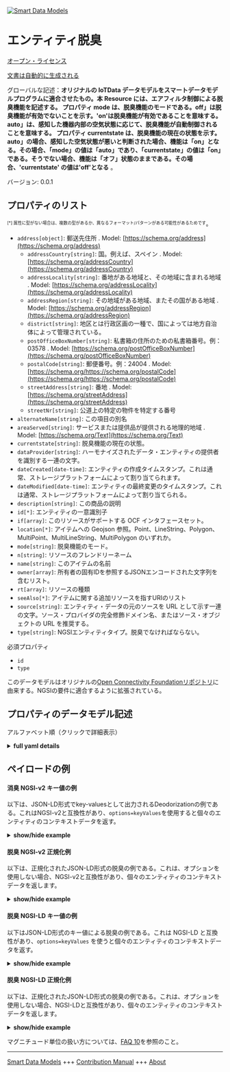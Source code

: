 <!-- 10-Header -->  
[![Smart Data Models](https://smartdatamodels.org/wp-content/uploads/2022/01/SmartDataModels_logo.png "Logo")](https://smartdatamodels.org)  
エンティティ脱臭  
========<!-- /10-Header -->  
<!-- 15-License -->  
[オープン・ライセンス](https://github.com/smart-data-models//dataModel.OCF/blob/master/Deodorization/LICENSE.md)  
[文書は自動的に生成される](https://docs.google.com/presentation/d/e/2PACX-1vTs-Ng5dIAwkg91oTTUdt8ua7woBXhPnwavZ0FxgR8BsAI_Ek3C5q97Nd94HS8KhP-r_quD4H0fgyt3/pub?start=false&loop=false&delayms=3000#slide=id.gb715ace035_0_60)  
<!-- /15-License -->  
<!-- 20-Description -->  
グローバルな記述：**オリジナルの IoTData データモデルをスマートデータモデルプログラムに適合させたもの。本 Resource には、エアフィルタ制御による脱臭機能を記述する。   プロパティ mode は、脱臭機能のモードである。off」は脱臭機能が有効でないことを示す。'on'は脱臭機能が有効であることを意味する。auto」は、感知した機器内部の空気状態に応じて、脱臭機能が自動制御されることを意味する。  プロパティ currentstate は、脱臭機能の現在の状態を示す。auto」の場合、感知した空気状態が悪いと判断された場合、機能は「on」となる。その場合、「mode」の値は「auto」であり、「currentstate」の値は「on」である。そうでない場合、機能は「オフ」状態のままである。その場合、'currentstate' の値は'off'となる** 。  
バージョン: 0.0.1  
<!-- /20-Description -->  
<!-- 30-PropertiesList -->  

## プロパティのリスト  

<sup><sub>[*] 属性に型がない場合は、複数の型があるか、異なるフォーマット/パターンがある可能性があるためです</sub></sup>。  
- `address[object]`: 郵送先住所  . Model: [https://schema.org/address](https://schema.org/address)	- `addressCountry[string]`: 国。例えば、スペイン  . Model: [https://schema.org/addressCountry](https://schema.org/addressCountry)  
	- `addressLocality[string]`: 番地がある地域と、その地域に含まれる地域  . Model: [https://schema.org/addressLocality](https://schema.org/addressLocality)  
	- `addressRegion[string]`: その地域がある地域、またその国がある地域  . Model: [https://schema.org/addressRegion](https://schema.org/addressRegion)  
	- `district[string]`: 地区とは行政区画の一種で、国によっては地方自治体によって管理されている。    
	- `postOfficeBoxNumber[string]`: 私書箱の住所のための私書箱番号。例：03578  . Model: [https://schema.org/postOfficeBoxNumber](https://schema.org/postOfficeBoxNumber)  
	- `postalCode[string]`: 郵便番号。例：24004  . Model: [https://schema.org/https://schema.org/postalCode](https://schema.org/https://schema.org/postalCode)  
	- `streetAddress[string]`: 番地  . Model: [https://schema.org/streetAddress](https://schema.org/streetAddress)  
	- `streetNr[string]`: 公道上の特定の物件を特定する番号    
- `alternateName[string]`: この項目の別名  - `areaServed[string]`: サービスまたは提供品が提供される地理的地域  . Model: [https://schema.org/Text](https://schema.org/Text)- `currentstate[string]`: 脱臭機能の現在の状態。  - `dataProvider[string]`: ハーモナイズされたデータ・エンティティの提供者を識別する一連の文字。  - `dateCreated[date-time]`: エンティティの作成タイムスタンプ。これは通常、ストレージプラットフォームによって割り当てられます。  - `dateModified[date-time]`: エンティティの最終変更のタイムスタンプ。これは通常、ストレージプラットフォームによって割り当てられる。  - `description[string]`: この商品の説明  - `id[*]`: エンティティの一意識別子  - `if[array]`: このリソースがサポートする OCF インタフェースセット。  - `location[*]`: アイテムへの Geojson 参照。Point、LineString、Polygon、MultiPoint、MultiLineString、MultiPolygon のいずれか。  - `mode[string]`: 脱臭機能のモード。  - `n[string]`: リソースのフレンドリーネーム  - `name[string]`: このアイテムの名前  - `owner[array]`: 所有者の固有IDを参照するJSONエンコードされた文字列を含むリスト。  - `rt[array]`: リソースの種類  - `seeAlso[*]`: アイテムに関する追加リソースを指すURIのリスト  - `source[string]`: エンティティ・データの元のソースを URL として示す一連の文字。ソース・プロバイダの完全修飾ドメイン名、またはソース・オブジェクトの URL を推奨する。  - `type[string]`: NGSIエンティティタイプ。脱臭でなければならない。  <!-- /30-PropertiesList -->  
<!-- 35-RequiredProperties -->  
必須プロパティ  
- `id`  - `type`  <!-- /35-RequiredProperties -->  
<!-- 40-RequiredProperties -->  
このデータモデルはオリジナルの[Open Connectivity Foundationリポジトリ](https://github.com/openconnectivityfoundation/IoTDataModels)に由来する。NGSIの要件に適合するように拡張されている。  
<!-- /40-RequiredProperties -->  
<!-- 50-DataModelHeader -->  
## プロパティのデータモデル記述  
アルファベット順（クリックで詳細表示）  
<!-- /50-DataModelHeader -->  
<!-- 60-ModelYaml -->  
<details><summary><strong>full yaml details</strong></summary>    
```yaml  
Deodorization:    
  description: 'Smart Data Models Program adaptation of the original IoTData data Models. This Resource describes a deodorization function, which can be supported by controlling on air filter.   The Property ''mode'' is a mode of the deodorization function. The supported modes are defined by the enumeration [''off'', ''on'', ''auto''].  ''off'' means that the deodorization function is not enabled. ''on'' means that the deodorization function is active. ''auto'' means that the deodorization function is automatically controlled depending on sensed air condition in the device inside.  The Property ''currentstate'' is the current state of the deodorization function. In the case of ''auto'' mode, if the sensed air condition is determined to be bad, the function will be ''on''. Then, ''mode'' value is ''auto'' and ''currentstate'' value is ''on''. If not, the function is remaining ''off'' state. Then, ''currentstate'' value is ''off''.'    
  properties:    
    address:    
      description: The mailing address    
      properties:    
        addressCountry:    
          description: 'The country. For example, Spain'    
          type: string    
          x-ngsi:    
            model: https://schema.org/addressCountry    
            type: Property    
        addressLocality:    
          description: 'The locality in which the street address is, and which is in the region'    
          type: string    
          x-ngsi:    
            model: https://schema.org/addressLocality    
            type: Property    
        addressRegion:    
          description: 'The region in which the locality is, and which is in the country'    
          type: string    
          x-ngsi:    
            model: https://schema.org/addressRegion    
            type: Property    
        district:    
          description: 'A district is a type of administrative division that, in some countries, is managed by the local government'    
          type: string    
          x-ngsi:    
            type: Property    
        postOfficeBoxNumber:    
          description: 'The post office box number for PO box addresses. For example, 03578'    
          type: string    
          x-ngsi:    
            model: https://schema.org/postOfficeBoxNumber    
            type: Property    
        postalCode:    
          description: 'The postal code. For example, 24004'    
          type: string    
          x-ngsi:    
            model: https://schema.org/https://schema.org/postalCode    
            type: Property    
        streetAddress:    
          description: The street address    
          type: string    
          x-ngsi:    
            model: https://schema.org/streetAddress    
            type: Property    
        streetNr:    
          description: Number identifying a specific property on a public street    
          type: string    
          x-ngsi:    
            type: Property    
      type: object    
      x-ngsi:    
        model: https://schema.org/address    
        type: Property    
    alternateName:    
      description: An alternative name for this item    
      type: string    
      x-ngsi:    
        type: Property    
    areaServed:    
      description: The geographic area where a service or offered item is provided    
      type: string    
      x-ngsi:    
        model: https://schema.org/Text    
        type: Property    
    currentstate:    
      description: The current state of the Deodorization function.    
      enum:    
        - off    
        - on    
      readOnly: true    
      type: string    
      x-ngsi:    
        type: Property    
    dataProvider:    
      description: A sequence of characters identifying the provider of the harmonised data entity    
      type: string    
      x-ngsi:    
        type: Property    
    dateCreated:    
      description: Entity creation timestamp. This will usually be allocated by the storage platform    
      format: date-time    
      type: string    
      x-ngsi:    
        type: Property    
    dateModified:    
      description: Timestamp of the last modification of the entity. This will usually be allocated by the storage platform    
      format: date-time    
      type: string    
      x-ngsi:    
        type: Property    
    description:    
      description: A description of this item    
      type: string    
      x-ngsi:    
        type: Property    
    id:    
      anyOf:    
        - description: Identifier format of any NGSI entity    
          maxLength: 256    
          minLength: 1    
          pattern: ^[\w\-\.\{\}\$\+\*\[\]`|~^@!,:\\]+$    
          type: string    
          x-ngsi:    
            type: Property    
        - description: Identifier format of any NGSI entity    
          format: uri    
          type: string    
          x-ngsi:    
            type: Property    
      description: Unique identifier of the entity    
      x-ngsi:    
        type: Property    
    if:    
      description: The OCF Interface set supported by this Resource.    
      items:    
        enum:    
          - oic.if.a    
          - oic.if.baseline    
        type: string    
      minItems: 2    
      readOnly: true    
      type: array    
      uniqueItems: true    
      x-ngsi:    
        type: Property    
    location:    
      description: 'Geojson reference to the item. It can be Point, LineString, Polygon, MultiPoint, MultiLineString or MultiPolygon'    
      oneOf:    
        - description: Geojson reference to the item. Point    
          properties:    
            bbox:    
              items:    
                type: number    
              minItems: 4    
              type: array    
            coordinates:    
              items:    
                type: number    
              minItems: 2    
              type: array    
            type:    
              enum:    
                - Point    
              type: string    
          required:    
            - type    
            - coordinates    
          title: GeoJSON Point    
          type: object    
          x-ngsi:    
            type: GeoProperty    
        - description: Geojson reference to the item. LineString    
          properties:    
            bbox:    
              items:    
                type: number    
              minItems: 4    
              type: array    
            coordinates:    
              items:    
                items:    
                  type: number    
                minItems: 2    
                type: array    
              minItems: 2    
              type: array    
            type:    
              enum:    
                - LineString    
              type: string    
          required:    
            - type    
            - coordinates    
          title: GeoJSON LineString    
          type: object    
          x-ngsi:    
            type: GeoProperty    
        - description: Geojson reference to the item. Polygon    
          properties:    
            bbox:    
              items:    
                type: number    
              minItems: 4    
              type: array    
            coordinates:    
              items:    
                items:    
                  items:    
                    type: number    
                  minItems: 2    
                  type: array    
                minItems: 4    
                type: array    
              type: array    
            type:    
              enum:    
                - Polygon    
              type: string    
          required:    
            - type    
            - coordinates    
          title: GeoJSON Polygon    
          type: object    
          x-ngsi:    
            type: GeoProperty    
        - description: Geojson reference to the item. MultiPoint    
          properties:    
            bbox:    
              items:    
                type: number    
              minItems: 4    
              type: array    
            coordinates:    
              items:    
                items:    
                  type: number    
                minItems: 2    
                type: array    
              type: array    
            type:    
              enum:    
                - MultiPoint    
              type: string    
          required:    
            - type    
            - coordinates    
          title: GeoJSON MultiPoint    
          type: object    
          x-ngsi:    
            type: GeoProperty    
        - description: Geojson reference to the item. MultiLineString    
          properties:    
            bbox:    
              items:    
                type: number    
              minItems: 4    
              type: array    
            coordinates:    
              items:    
                items:    
                  items:    
                    type: number    
                  minItems: 2    
                  type: array    
                minItems: 2    
                type: array    
              type: array    
            type:    
              enum:    
                - MultiLineString    
              type: string    
          required:    
            - type    
            - coordinates    
          title: GeoJSON MultiLineString    
          type: object    
          x-ngsi:    
            type: GeoProperty    
        - description: Geojson reference to the item. MultiLineString    
          properties:    
            bbox:    
              items:    
                type: number    
              minItems: 4    
              type: array    
            coordinates:    
              items:    
                items:    
                  items:    
                    items:    
                      type: number    
                    minItems: 2    
                    type: array    
                  minItems: 4    
                  type: array    
                type: array    
              type: array    
            type:    
              enum:    
                - MultiPolygon    
              type: string    
          required:    
            - type    
            - coordinates    
          title: GeoJSON MultiPolygon    
          type: object    
          x-ngsi:    
            type: GeoProperty    
      x-ngsi:    
        type: GeoProperty    
    mode:    
      description: The modes of the Deodorization function.    
      enum:    
        - off    
        - on    
        - auto    
      type: string    
      x-ngsi:    
        type: Property    
    n:    
      description: Friendly name of the Resource    
      maxLength: 64    
      readOnly: true    
      type: string    
      x-ngsi:    
        type: Property    
    name:    
      description: The name of this item    
      type: string    
      x-ngsi:    
        type: Property    
    owner:    
      description: A List containing a JSON encoded sequence of characters referencing the unique Ids of the owner(s)    
      items:    
        anyOf:    
          - description: Identifier format of any NGSI entity    
            maxLength: 256    
            minLength: 1    
            pattern: ^[\w\-\.\{\}\$\+\*\[\]`|~^@!,:\\]+$    
            type: string    
            x-ngsi:    
              type: Property    
          - description: Identifier format of any NGSI entity    
            format: uri    
            type: string    
            x-ngsi:    
              type: Property    
        description: Unique identifier of the entity    
        x-ngsi:    
          type: Property    
      type: array    
      x-ngsi:    
        type: Property    
    rt:    
      description: The Resource Type.    
      items:    
        enum:    
          - oic.r.deodorization    
        maxLength: 64    
        type: string    
      minItems: 1    
      readOnly: true    
      type: array    
      uniqueItems: true    
      x-ngsi:    
        type: Property    
    seeAlso:    
      description: list of uri pointing to additional resources about the item    
      oneOf:    
        - items:    
            format: uri    
            type: string    
          minItems: 1    
          type: array    
        - format: uri    
          type: string    
      x-ngsi:    
        type: Property    
    source:    
      description: 'A sequence of characters giving the original source of the entity data as a URL. Recommended to be the fully qualified domain name of the source provider, or the URL to the source object'    
      type: string    
      x-ngsi:    
        type: Property    
    type:    
      description: NGSI entity type. It has to be Deodorization    
      enum:    
        - Deodorization    
      type: string    
      x-ngsi:    
        type: Property    
  required:    
    - id    
    - type    
  type: object    
  x-derived-from: https://github.com/OpenInterConnect/IoTDataModels/blob/master/DeodorizationResURI.swagger.json    
  x-disclaimer: 'Redistribution and use in source and binary forms, with or without modification, are permitted  provided that the license conditions are met. Copyleft (c) 2022 Contributors to Smart Data Models Program'    
  x-license-url: https://github.com/smart-data-models/dataModel.OCF/blob/master/Deodorization/LICENSE.md    
  x-model-schema: https://smart-data-models.github.io/dataModel.IoTDataModels/Deodorization/schema.json    
  x-model-tags: OCF    
  x-version: 0.0.1    
```  
</details>    
<!-- /60-ModelYaml -->  
<!-- 70-MiddleNotes -->  
<!-- /70-MiddleNotes -->  
<!-- 80-Examples -->  
## ペイロードの例  
#### 消臭 NGSI-v2 キー値の例  
以下は、JSON-LD形式でkey-valuesとして出力されるDeodorizationの例である。これはNGSI-v2と互換性があり、`options=keyValues`を使用すると個々のエンティティのコンテキストデータを返す。  
<details><summary><strong>show/hide example</strong></summary>    
```json  
{  
    "id": "urn:ngsi-ld:Deodorization:id:DDRP:28146546",  
    "dateCreated": "2002-04-04T10:47:16Z",  
    "dateModified": "1992-12-09T04:22:28Z",  
    "source": "Look record interview few. Turn phone heart window. Assume be seek article.",  
    "name": "Hour million large major.",  
    "alternateName": "Institution happy write end since. Court boy state table agree moment. Budget huge debate among way. Per",  
    "description": "Work chance image quite there many true follow. Your play themselves myself use act relationship.",  
    "dataProvider": "Along chance either six success on. At be than always different American address. Former claim chance prevent why measure too.",  
    "owner": [  
        "urn:ngsi-ld:Deodorization:items:YGJR:80918916",  
        "urn:ngsi-ld:Deodorization:items:VAXF:96769930"  
    ],  
    "seeAlso": [  
        "urn:ngsi-ld:Deodorization:items:JYNM:48945174"  
    ],  
    "location": {  
        "type": "Point",  
        "coordinates": [  
            12.993162,  
            -146.575081  
        ]  
    },  
    "address": {  
        "streetAddress": "Dream role free walk. Individual man tell response purpo",  
        "addressLocality": "Partner hit another. Sing after our car food record power. Himself simply make t",  
        "addressRegion": "Place full buy radio perform small camera tr",  
        "addressCountry": "What top always effort. War project occur. Director simply those physical maybe. Information figure box international not type very.",  
        "postalCode": "Between similar safe air. Issue",  
        "postOfficeBoxNumber": "Audience throw debate daughter purpose voice. Security fall ready usually.",  
        "streetNr": "Co",  
        "district": "Player contain year bill ok "  
    },  
    "areaServed": "Information animal car after back available. Federal indicate unit opportunity fear great.",  
    "rt": [  
        "oic.r.deodorization"  
    ],  
    "mode": "on",  
    "currentstate": "on",  
    "n": "Heavy across while top. Daught",  
    "if": [  
        "oic.if.baseline",  
        "oic.if.a"  
    ],  
    "type": "Deodorization"  
}  
```  
</details>  
#### 脱臭 NGSI-v2 正規化例  
以下は、正規化されたJSON-LD形式の脱臭の例である。これは、オプションを使用しない場合、NGSI-v2と互換性があり、個々のエンティティのコンテキストデータを返します。  
<details><summary><strong>show/hide example</strong></summary>    
```json  
{  
    "id": "urn:ngsi-ld:Deodorization:id:DDRP:28146546",  
    "dateCreated": {  
        "type": "DateTime",  
        "value": "2002-04-04T10:47:16Z"  
    },  
    "dateModified": {  
        "type": "DateTime",  
        "value": "1992-12-09T04:22:28Z"  
    },  
    "source": {  
        "type": "Text",  
        "value": "Look record interview few. Turn phone heart window. Assume be seek article."  
    },  
    "name": {  
        "type": "Text",  
        "value": "Hour million large major."  
    },  
    "alternateName": {  
        "type": "Text",  
        "value": "Institution happy write end since. Court boy state table agree moment. Budget huge debate among way. Per"  
    },  
    "description": {  
        "type": "Text",  
        "value": "Work chance image quite there many true follow. Your play themselves myself use act relationship."  
    },  
    "dataProvider": {  
        "type": "Text",  
        "value": "Along chance either six success on. At be than always different American address. Former claim chance prevent why measure too."  
    },  
    "owner": {  
        "type": "StructuredValue",  
        "value": [  
            "urn:ngsi-ld:Deodorization:items:YGJR:80918916",  
            "urn:ngsi-ld:Deodorization:items:VAXF:96769930"  
        ]  
    },  
    "seeAlso": {  
        "type": "StructuredValue",  
        "value": [  
            "urn:ngsi-ld:Deodorization:items:JYNM:48945174"  
        ]  
    },  
    "location": {  
        "type": "geo:json",  
        "value": {  
            "type": "Point",  
            "coordinates": [  
                12.993162,  
                -146.575081  
            ]  
        }  
    },  
    "address": {  
        "type": "StructuredValue",  
        "value": {  
            "streetAddress": "Dream role free walk. Individual man tell response purpo",  
            "addressLocality": "Partner hit another. Sing after our car food record power. Himself simply make t",  
            "addressRegion": "Place full buy radio perform small camera tr",  
            "addressCountry": "What top always effort. War project occur. Director simply those physical maybe. Information figure box international not type very.",  
            "postalCode": "Between similar safe air. Issue",  
            "postOfficeBoxNumber": "Audience throw debate daughter purpose voice. Security fall ready usually.",  
            "streetNr": "Co",  
            "district": "Player contain year bill ok "  
        }  
    },  
    "areaServed": {  
        "type": "Text",  
        "value": "Information animal car after back available. Federal indicate unit opportunity fear great."  
    },  
    "rt": {  
        "type": "StructuredValue",  
        "value": [  
            "oic.r.deodorization"  
        ]  
    },  
    "mode": {  
        "type": "Text",  
        "value": "on"  
    },  
    "currentstate": {  
        "type": "Text",  
        "value": "on"  
    },  
    "n": {  
        "type": "Text",  
        "value": "Heavy across while top. Daught"  
    },  
    "if": {  
        "type": "StructuredValue",  
        "value": [  
            "oic.if.baseline",  
            "oic.if.a"  
        ]  
    },  
    "type": "Deodorization"  
}  
```  
</details>  
#### 脱臭 NGSI-LD キー値の例  
以下はJSON-LD形式のキー値による脱臭の例である。これは NGSI-LD と互換性があり、`options=keyValues` を使うと個々のエンティティのコンテキストデータを返す。  
<details><summary><strong>show/hide example</strong></summary>    
```json  
{  
    "id": "urn:ngsi-ld:Deodorization:id:DDRP:28146546",  
    "dateCreated": "2002-04-04T10:47:16Z",  
    "dateModified": "1992-12-09T04:22:28Z",  
    "source": "Look record interview few. Turn phone heart window. Assume be seek article.",  
    "name": "Hour million large major.",  
    "alternateName": "Institution happy write end since. Court boy state table agree moment. Budget huge debate among way. Per",  
    "description": "Work chance image quite there many true follow. Your play themselves myself use act relationship.",  
    "dataProvider": "Along chance either six success on. At be than always different American address. Former claim chance prevent why measure too.",  
    "owner": [  
        "urn:ngsi-ld:Deodorization:items:YGJR:80918916",  
        "urn:ngsi-ld:Deodorization:items:VAXF:96769930"  
    ],  
    "seeAlso": [  
        "urn:ngsi-ld:Deodorization:items:JYNM:48945174"  
    ],  
    "location": {  
        "type": "Point",  
        "coordinates": [  
            12.993162,  
            -146.575081  
        ]  
    },  
    "address": {  
        "streetAddress": "Dream role free walk. Individual man tell response purpo",  
        "addressLocality": "Partner hit another. Sing after our car food record power. Himself simply make t",  
        "addressRegion": "Place full buy radio perform small camera tr",  
        "addressCountry": "What top always effort. War project occur. Director simply those physical maybe. Information figure box international not type very.",  
        "postalCode": "Between similar safe air. Issue",  
        "postOfficeBoxNumber": "Audience throw debate daughter purpose voice. Security fall ready usually.",  
        "streetNr": "Co",  
        "district": "Player contain year bill ok "  
    },  
    "areaServed": "Information animal car after back available. Federal indicate unit opportunity fear great.",  
    "rt": [  
        "oic.r.deodorization"  
    ],  
    "mode": "on",  
    "currentstate": "on",  
    "n": "Heavy across while top. Daught",  
    "if": [  
        "oic.if.baseline",  
        "oic.if.a"  
    ],  
    "type": "Deodorization",  
    "@context": [  
        "https://smartdatamodels.org/context.jsonld"  
    ]  
}  
```  
</details>  
#### 脱臭 NGSI-LD 正規化例  
以下は、正規化されたJSON-LD形式の脱臭の例である。これは、オプションを使用しない場合、NGSI-LDと互換性があり、個々のエンティティのコンテキストデータを返します。  
<details><summary><strong>show/hide example</strong></summary>    
```json  
{  
    "id": "urn:ngsi-ld:Deodorization:id:DDRP:28146546",  
    "dateCreated": {  
        "type": "Property",  
        "value": {  
            "@type": "DateTime",  
            "@value": "2002-04-04T10:47:16Z"  
        }  
    },  
    "dateModified": {  
        "type": "Property",  
        "value": {  
            "@type": "DateTime",  
            "@value": "1992-12-09T04:22:28Z"  
        }  
    },  
    "source": {  
        "type": "Property",  
        "value": "Look record interview few. Turn phone heart window. Assume be seek article."  
    },  
    "name": {  
        "type": "Property",  
        "value": "Hour million large major."  
    },  
    "alternateName": {  
        "type": "Property",  
        "value": "Institution happy write end since. Court boy state table agree moment. Budget huge debate among way. Per"  
    },  
    "description": {  
        "type": "Property",  
        "value": "Work chance image quite there many true follow. Your play themselves myself use act relationship."  
    },  
    "dataProvider": {  
        "type": "Property",  
        "value": "Along chance either six success on. At be than always different American address. Former claim chance prevent why measure too."  
    },  
    "owner": {  
        "type": "Property",  
        "value": [  
            "urn:ngsi-ld:Deodorization:items:YGJR:80918916",  
            "urn:ngsi-ld:Deodorization:items:VAXF:96769930"  
        ]  
    },  
    "seeAlso": {  
        "type": "Property",  
        "value": [  
            "urn:ngsi-ld:Deodorization:items:JYNM:48945174"  
        ]  
    },  
    "location": {  
        "type": "GeoProperty",  
        "value": {  
            "type": "Point",  
            "coordinates": [  
                12.993162,  
                -146.575081  
            ]  
        }  
    },  
    "address": {  
        "type": "Property",  
        "value": {  
            "streetAddress": "Dream role free walk. Individual man tell response purpo",  
            "addressLocality": "Partner hit another. Sing after our car food record power. Himself simply make t",  
            "addressRegion": "Place full buy radio perform small camera tr",  
            "addressCountry": "What top always effort. War project occur. Director simply those physical maybe. Information figure box international not type very.",  
            "postalCode": "Between similar safe air. Issue",  
            "postOfficeBoxNumber": "Audience throw debate daughter purpose voice. Security fall ready usually.",  
            "streetNr": "Co",  
            "district": "Player contain year bill ok "  
        }  
    },  
    "areaServed": {  
        "type": "Property",  
        "value": "Information animal car after back available. Federal indicate unit opportunity fear great."  
    },  
    "rt": {  
        "type": "Property",  
        "value": [  
            "oic.r.deodorization"  
        ]  
    },  
    "mode": {  
        "type": "Property",  
        "value": "on"  
    },  
    "currentstate": {  
        "type": "Property",  
        "value": "on"  
    },  
    "n": {  
        "type": "Property",  
        "value": "Heavy across while top. Daught"  
    },  
    "if": {  
        "type": "Property",  
        "value": [  
            "oic.if.baseline",  
            "oic.if.a"  
        ]  
    },  
    "type": "Deodorization",  
    "@context": [  
        "https://smartdatamodels.org/context.jsonld"  
    ]  
}  
```  
</details><!-- /80-Examples -->  
<!-- 90-FooterNotes -->  
<!-- /90-FooterNotes -->  
<!-- 95-Units -->  
マグニチュード単位の扱い方については、[FAQ 10](https://smartdatamodels.org/index.php/faqs/)を参照のこと。  
<!-- /95-Units -->  
<!-- 97-LastFooter -->  
---  
[Smart Data Models](https://smartdatamodels.org) +++ [Contribution Manual](https://bit.ly/contribution_manual) +++ [About](https://bit.ly/Introduction_SDM)<!-- /97-LastFooter -->  
